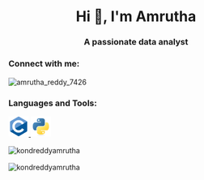 <h1 align="center">Hi 👋, I'm Amrutha</h1>
<h3 align="center">A passionate data analyst</h3>

<h3 align="left">Connect with me:</h3>
<p align="left"><https://www.google.com/imgres?q=animated%20coding%20gif&imgurl=https%3A%2F%2Fcdnl.iconscout.com%2Flottie%2Fpremium%2Fthumb%2Ffemale-web-developer-animation-download-in-lottie-json-gif-static-svg-file-formats--html-logo-development-pack-website-animations-6031664.gif&imgrefurl=https%3A%2F%2Ficonscout.com%2Flottie-animations%2Ffemale-web-developer&docid=ZjWDDJ36-bSAdM&tbnid=s91A6iFa6uY5iM&vet=12ahUKEwiDsa-i-L2LAxV-bGwGHRUBBiAQM3oECFEQAA..i&w=419&h=256&hcb=2&ved=2ahUKEwiDsa-i-L2LAxV-bGwGHRUBBiAQM3oECFEQAA
<a href="https://instagram.com/amrutha_reddy_7426" target="blank"><img align="center" src="https://raw.githubusercontent.com/rahuldkjain/github-profile-readme-generator/master/src/images/icons/Social/instagram.svg" alt="amrutha_reddy_7426" height="30" width="40" /></a>
</p>

<h3 align="left">Languages and Tools:</h3>
<p align="left"> <a href="https://www.cprogramming.com/" target="_blank" rel="noreferrer"> <img src="https://raw.githubusercontent.com/devicons/devicon/master/icons/c/c-original.svg" alt="c" width="40" height="40"/> </a> <a href="https://www.python.org" target="_blank" rel="noreferrer"> <img src="https://raw.githubusercontent.com/devicons/devicon/master/icons/python/python-original.svg" alt="python" width="40" height="40"/> </a> </p>

<p><img align="center" src="https://github-readme-stats.vercel.app/api/top-langs?username=kondreddyamrutha&show_icons=true&locale=en&layout=compact" alt="kondreddyamrutha" /></p>

<p><img align="center" src="https://github-readme-streak-stats.herokuapp.com/?user=kondreddyamrutha&" alt="kondreddyamrutha" /></p>
